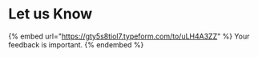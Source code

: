 # Let us Know

{% embed url="https://gty5s8tiol7.typeform.com/to/uLH4A3ZZ" %}
Your feedback is important.
{% endembed %}


